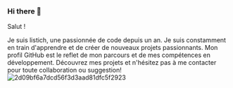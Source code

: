 ### Hi there 👋

Salut ! 

Je suis listich, une passionnée de code depuis un an. 
Je suis constamment en train d'apprendre et de créer de nouveaux projets passionnants. 
Mon profil GitHub est le reflet de mon parcours et de mes compétences en développement.
Découvrez mes projets et n'hésitez pas à me contacter pour toute collaboration ou suggestion!
![2d09bf6a7dcd56f3d3aad81dfc5f2923](https://github.com/Listich/Listich/assets/114687053/d3e7a6b7-921f-4c58-bbc7-09970b25d707)
